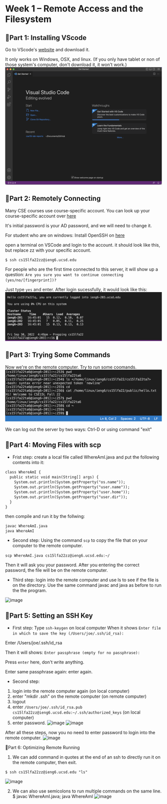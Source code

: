 # Week 1 – Remote Access and the Filesystem

## 🌟Part 1: Installing VScode
Go to VScode's [website](https://code.visualstudio.com/) and download it.

It only works on Windows, OSX, and linux. (If you only have tablet or non of those system's computer, don't download it, it won't work.)
![image](ScreenShot1.png)

## 🌟Part 2: Remotely Connecting
Many CSE courses use course-specific account. You can look up your course-specific account over [here](https://sdacs.ucsd.edu/~icc/index.php)

It's initial password is your AD password, and we will need to change it.


For student who are on windows:
Install OpenSSH on [here](https://learn.microsoft.com/en-us/windows-server/administration/openssh/openssh_install_firstuse?tabs=gui)


open a terminal on VSCode and login to the account.
it should look like this, but replace zz with your specific account.
```
$ ssh cs15lfa22zz@ieng6.ucsd.edu
```

For people who are the first time connected to this server, it will show up a question:
`Are you sure you want to continue connecting (yes/no/[fingerprint])?`


Just type `yes` and enter.
After login sucessfully, it would look like this:
![image](ScreenShot2.png)


## 🌟Part 3: Trying Some Commands
Now we're on the remote computer. Try to run some coomands.
![image](ScreenShot3.png)

We can log out the server by two ways: Ctrl-D or using command "exit"

## 🌟Part 4: Moving Files with scp

* Frist step: 
create a local file called WhereAmI.java and put the following contents into it:
```
class WhereAmI {
  public static void main(String[] args) {
    System.out.println(System.getProperty("os.name"));
    System.out.println(System.getProperty("user.name"));
    System.out.println(System.getProperty("user.home"));
    System.out.println(System.getProperty("user.dir"));
  }
}
```

then compile and run it by the follwing:
```
javac WhereAmI.java
java WhereAmI
```

* Second step: 
Using the command `scp` to copy the file that on your computer to the remote computer.

```scp WhereAmI.java cs15lfa22zz@ieng6.ucsd.edu:~/```

Then it will ask you your password. After you entering the correct password, the file will be on the remote computer.

* Third step:
login into the remote computer and use ls to see if the file is on the directory.
Use the same command javac and java as before to run the the program.

![image](ScreenShot4.png)

## 🌟Part 5: Setting an SSH Key

* First step:
Type `ssh-keygen` on local computer
When it shows `Enter file in which to save the key (/Users/joe/.ssh/id_rsa):`

Enter /Users/joe/.ssh/id_rsa

Then it will shows: `Enter passphrase (empty for no passphrase): `

Press `enter` here, don't write anything.

Enter same passphrase again:  enter again.

* Second step: 
1. login into the remote computer again (on local computer)
2. enter "mkdir .ssh" on the remote computer (on remote computer)
3. logout
4. enter `/Users/joe/.ssh/id_rsa.pub cs15lfa22zz@ieng6.ucsd.edu:~/.ssh/authorized_keys` (on local computer)
5. enter password.
![image](ScreenShot5.png)
![image](ScreenShot5-1.png)

After all these steps, now you no need to enter password to login into the remote computer.
![image](ScreenShot5-2.png)

🌟Part 6: Optimizing Remote Running
1. We can add command in quotes at the end of an ssh to directly run it on the remote computer, then exit.
```
$ ssh cs15lfa22zz@ieng6.ucsd.edu "ls"
```
![image](ScreenShot6.png)

2. We can also use semicolons to run multiple commands on the same line.
$ javac WhereAmI.java; java WhereAmI
![image](ScreenShot6-1.png)
